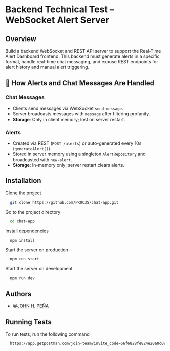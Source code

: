 
# Backend Technical Test – WebSocket Alert Server





## Overview
Build a backend WebSocket and REST API server to support the Real-Time Alert Dashboard
frontend.
This backend must generate alerts in a specific format, handle real-time chat messaging, and
expose REST endpoints for alert history and manual alert triggering.
## 💾 How Alerts and Chat Messages Are Handled

### Chat Messages
- Clients send messages via WebSocket `send-message`.
- Server broadcasts messages with `message` after filtering profanity.
- **Storage**: Only in client memory; lost on server restart.

### Alerts
- Created via REST (`POST /alerts`) or auto-generated every 10s (`generateAlert()`).
- Stored in server memory using a singleton `AlertRepository` and broadcasted with `new-alert`.
- **Storage**: In-memory only; server restart clears alerts.
## Installation

Clone the project

```bash
  git clone https://github.com/PR0C3S/chat-app.git
```

Go to the project directory

```bash
  cd chat-app
```

Install dependencies

```bash
  npm install
```

Start the server on production

```bash
  npm run start
```

Start the server on development

```bash
  npm run dev
```


## Authors

- [@JOHN H. PEÑA](https://www.github.com/PR0C3S)


## Running Tests

To run tests, run the following command

```bash
  https://app.getpostman.com/join-team?invite_code=66f6828fe824e20a0c093d19a88b95629998be04a59cc58b3b97e86572ddc8af&target_code=1bb91004fafd59d86f0054e99a3a6de4
```

